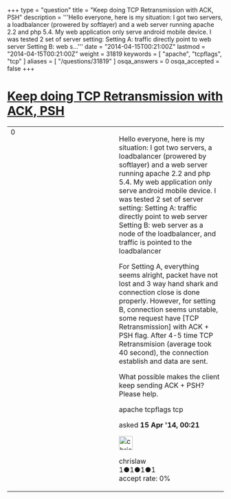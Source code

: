 +++
type = "question"
title = "Keep doing TCP Retransmission with ACK, PSH"
description = '''Hello everyone, here is my situation: I got two servers, a loadbalancer (prowered by softlayer) and a web server running apache 2.2 and php 5.4. My web application only serve android mobile device. I was tested 2 set of server setting: Setting A: traffic directly point to web server Setting B: web s...'''
date = "2014-04-15T00:21:00Z"
lastmod = "2014-04-15T00:21:00Z"
weight = 31819
keywords = [ "apache", "tcpflags", "tcp" ]
aliases = [ "/questions/31819" ]
osqa_answers = 0
osqa_accepted = false
+++

<div class="headNormal">

# [Keep doing TCP Retransmission with ACK, PSH](/questions/31819/keep-doing-tcp-retransmission-with-ack-psh)

</div>

<div id="main-body">

<div id="askform">

<table id="question-table" style="width:100%;"><colgroup><col style="width: 50%" /><col style="width: 50%" /></colgroup><tbody><tr class="odd"><td style="width: 30px; vertical-align: top"><div class="vote-buttons"><div id="post-31819-score" class="post-score" title="current number of votes">0</div><div id="favorite-count" class="favorite-count"></div></div></td><td><div id="item-right"><div class="question-body"><p>Hello everyone, here is my situation: I got two servers, a loadbalancer (prowered by softlayer) and a web server running apache 2.2 and php 5.4. My web application only serve android mobile device. I was tested 2 set of server setting: Setting A: traffic directly point to web server Setting B: web server as a node of the loadbalancer, and traffic is pointed to the loadbalancer</p><p>For Setting A, everything seems alright, packet have not lost and 3 way hand shark and connection close is done properly. However, for setting B, connection seems unstable, some request have [TCP Retransmission] with ACK + PSH flag. After 4-5 time TCP Retransmision (average took 40 second), the connection establish and data are sent.</p><p>What possible makes the client keep sending ACK + PSH? Please help.</p></div><div id="question-tags" class="tags-container tags">apache tcpflags tcp</div><div id="question-controls" class="post-controls"></div><div class="post-update-info-container"><div class="post-update-info post-update-info-user"><p>asked <strong>15 Apr '14, 00:21</strong></p><img src="https://secure.gravatar.com/avatar/4f0d0d50b4ca6652f6c4f9fb410aa1a3?s=32&amp;d=identicon&amp;r=g" class="gravatar" width="32" height="32" alt="chrislaw&#39;s gravatar image" /><p>chrislaw<br />
<span class="score" title="1 reputation points">1</span><span title="1 badges"><span class="badge1">●</span><span class="badgecount">1</span></span><span title="1 badges"><span class="silver">●</span><span class="badgecount">1</span></span><span title="1 badges"><span class="bronze">●</span><span class="badgecount">1</span></span><br />
<span class="accept_rate" title="Rate of the user&#39;s accepted answers">accept rate:</span> <span title="chrislaw has no accepted answers">0%</span></p></div></div><div id="comments-container-31819" class="comments-container"></div><div id="comment-tools-31819" class="comment-tools"></div><div class="clear"></div><div id="comment-31819-form-container" class="comment-form-container"></div><div class="clear"></div></div></td></tr></tbody></table>

</div>

</div>

